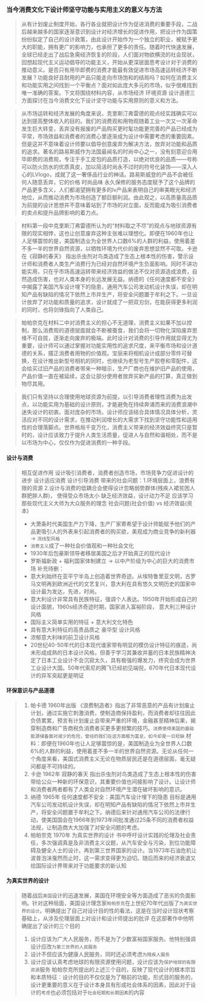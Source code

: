 ### 当今消费文化下设计师坚守功能与实用主义的意义与方法

> 从有计划废止制度开始，各行各业就把设计作为促进消费的重要手段，二战后越来越多的国家逐渐意识到设计对经济增长的促进作用，把设计作为国策纷纷拟定了自己的设计政策，由此设计开始作为一个独立的职业，被赋予更大的职能，拥有更广的影响力，也承担了更多的责任。随着时代快速发展，全球已经走出了战后急需经济恢复的阶段，人们面对物欲横流的社会现状，回想起现代主义运动倡导的功能主义，开始从更深层面思考设计对于消费的推动意义。是否只有用毕即费的消费才能最有效促进市场高速运转经济不断发展？功能良好且耐用的产品只能走向市场饱和的结局吗？如何在消费主义和功能实用之间找到一个平衡点？面对如此庞大多元的市场，似乎很难找到唯一准确的答案。下文将围绕材料内容，从市场经济 环境资源 设计道德三方面探讨在当今消费文化下设计坚守功能与实用原则的意义和方法。  

> 从市场运转和经济发展的角度来说，克里斯汀弗雷德的观点经实践确实可以达到提高整体收入的目的。我们的消费观和用物观随着工业一次又一次革命发生巨大转变，丢弃没有报废的产品购买更时髦功能更完善的产品已经成为平常，市场效益和消费者的消费心里逐渐成为设计中需要考虑的重要因素。但是这并不意味着设计师要以倡导创意废弃为解决方法，放弃对功能和品质的追求。著名的路易斯威作为法国最闻名的时尚中心之一，没有刻意迎合用毕即费的消费观，专注于手工皮包的品质打造，以绝对优良的品质——号称可以防火防水的优质真皮，加以简洁时尚永不过时的符号化装饰——深入人心的LVlogo，成就了这一奢侈品行业的神话。路易斯威登的产品不会被任何人随意丢弃，它的价格 时尚品味 永久保修的服务态度赋予了这个品牌的产品更多含义，人们都渴望拥有更多的lv产品来表明自己的审美眼光和经济地位，从而推动消费为市场创造了额巨额利润。由此观之，以高质量高品质为前提的设计思想并不意味着站到了市场的对立面，反而能成为吸引消费者的卖点和提升品牌影响的着力点。  

> 材料第一段中克里斯汀弗雷德所认为的“材料取之不尽”的观点与地球资源有限的现实相悖，这也让创意废弃这种主张难以理想化。即便在1960年也让人足够震惊的是，美国制造业为全世界人口数6%的人群的利益，使用着差不多一半的世界自然资源，以牺牲环境为代价的废弃思想显然不可取。卡逊在《寂静的春天》 指出杀虫剂对鸟类造成了生态上根本性的伤害，警示设计师和消费者人类生产消费行为已经对自然环境产生负面影响。同时不讲功能实用，只在乎市场高速运转带来经济效益的做法不仅对资源造成浪费，自然造成伤害，也对人类本身的长远发展无益。纳德的《任何速度都不安全》中揭露了美国汽车设计埋下的隐患，通用汽车公司发动机设计失误，却在明知产品有缺陷的情况下依然上市并生产，将安全问题置于牟利之下。一旦设计放弃了对功能和质量的追求，设计就成了一把双刃剑，在能获得更多利润的同时，也将剑锋指向了人类自己。  

> 帕帕奈克在材料二中对消费主义的担心不无道理，消费主义如果不加以控制，那么消费观的道德层面就会不断被蚕食，我们会将一切物化深陷废弃思维不可自拔，逐渐走向废弃的极端。此时设计对消费的引导作用就显得尤为重要，设计师可以通过掌握对功能实用性的追求尺度，来平衡市场和设计道德的关系，摆正消费者用物的价值观。宝丽来将相机设计成部分零件可替换，在设计推出新型号相机的同时，也继续为老型号生产胶卷和零配件，这会给买过旧产品的消费者带来一种暗示，生产厂商也在维护旧产品的使用，产品价值一直在被延续，这会让部分使用者放弃买新产品的打算，真正做到物尽其用。  

> 我们只有坚持以合理使用地球资源为前提，以引导消费者理性消费为出发点，以功能实用为基础的设计原则，才能避免在持续奔涌而来的消费浪潮中迷失设计的初衷。面对庞杂的市场，设计师应该结合具体情况具体分析，灵活应对不同的设计需求，在推动利润增长的大需求下找到坚守功能性和适用性的合理落脚点。世界格局千变万化，消费主义带来的经济效益终究只是暂时的，设计应该致力于提升人类生活质量，促进人与自然和谐相处，而不是以市场为中心，仅仅作为促进消费的一种手段。




#### 设计与消费
> 相互促进作用 设计吸引消费者，消费者创造市场，市场竞争力促进设计的进步
> 设计适应消费 设计引导消费
> 带来的社会问题：1.环境层面上，浪费有限的资源 2.设计与消费的低耦合会使得设计忽略弱势群体(残疾人裙贫困人群肥胖人群)，
> 使得受众市场太小 缺乏经济效益，设计动力不足 应该学习那些现代主义大师为大众服务的理念
> 社会问题(社会价值) vs 经济效益(资本)
> - 大萧条时代美国生产力下降，生产厂家寄希望于设计师能赋予他们的产品更吸引人的外表来引起消费者的购买欲，美观成为商业竞争的新利器 -> `流线型风格`
> - `消费主义`成了一种社会价值观和一种社会文化
> - 1930年后包豪斯领导者移居美国之后才开始真正的现代设计
> - 罗斯福新政 + 福利国家体制建立 -> 以中产阶级为中心的巨大的消费市场
> 补充待删：
> - 意大利始终在亚平宁半岛上创造着世界奇迹。从埃特鲁里亚文明，古罗马文明再到欧洲近代的文艺复兴，意大利在具有悠久文明历史的国家中设计最为发达，先进，时尚。
> - 意大利设计非常具有民族特征，强调个人表达。1950年开始形成自己的设计面貌，1960s经济奇迹时期，国家进入富裕阶段，
> 意大利三种设计风格
> - 国际主义简单实用的特征 + 意大利文化特色
> - 具有意大利特征的高贵品质之 豪华型 设计风格
> - 浓郁意大利味的前卫设计风格
> - 20世纪40-50年代的日本现代谁家带有明显的模仿设计特征的痕迹，尚未形成成熟的日本设计风格，但善于学习其兼收并蓄的日本民族精神决定了日本工业设计不会沉寂太久，具有极强的爆发力，终究会成为世界工业设计大国。50年代索尼的腾飞已经初见端倪，670年代日本现代设计的异军突起更是明证


#### 环保意识与产品道德
> 1. 帕卡德 1960年出版 《浪费制造者》指出了非常恶意的产品有计划废止计划，通过实施它刺激消费，使制造商保持盈利，而消费者却往往因此负债累累，预言有计划废止会带来严重的环境，金融甚至精神后果，揭穿制造商和广告商税负消费者买更多更频繁的技巧。`消费使得美国的基础能源储备面对减少的危险，曾经的我们在这方面极为富足，如今却是一日短缺`
> 材料：即便在1960年也让人足够震惊的是，美国制造业为全世界人口数6%的人群的利益，使用着差不多一半的世界自然资源。无论从任何一个角度来看，美国式消费主义无论在物质层民还是在道德层面，毫无疑问都是不可持续的。
> 2. 卡逊 1962年 寂静的春天 指出杀虫剂对鸟类造成了生态上根本性的伤害 带给公众一种新的环保意识，其重要价值也间接影响了设计。让设计师和消费者两者都有了人类会对自然环境产生潜在破坏影响的意识。
> 3. 纳德 1965年 任何速度都不安全：美国汽车设计埋下的隐患 目标是通用汽车公司发动机设计失误，却在明知产品有缺陷的情况下依然上市并生产，将安全问题置于牟利之下。纳德后来针对通用汽车公司的法律行动，使美国国会在1966年到1973年间批准通过25条不同的消费者权益法规，让制造商大大加强了对安全问题的考虑。
> 4. 帕帕奈克 1970年 为真实世界的设计 书中呼吁设计实践的伦理及社会责任，多次强调真是及非消费主义议题，从汽车安全与污染，到位功能障碍及健全人士的设计。再到第三世界国家的设计。当1973年石油危机让波普泡沫戛然而止时，这一需求变得更为迫切。随后而来的经济衰退又给国际设计界带来对于功能要求的新认知


#### 为真实世界的设计
> 随着战后`美国`设计的迅速发展，美国在环境安全等方面造成了恶劣的负面影响。针对这种局面，美国设计理念家`帕帕奈克`在上世纪70年代出版了`为真实世界的设计`。明确提出了自己对设计目的性的看法，这是在当时设计现状考察基础上，从涉及伦理层面上对设计和设计师提出的批评
> 在这部著作中他明确提出了设计的三个目的
> 1. 设计应该为广大人民服务，而不是为了少数富裕国家服务。他特别强调设计应改`为第三世界的人民服务`
> 2. 设计不但应该为健康人民服务，同时还必须考虑`为残疾人服务`
> 3. 设计应该认真考虑地球的有限资源使用问题，设计应该为`保护地球的有限资源`服务
> 帕帕奈克所提出的上述三个目的，反映了现代设计的根本宗旨和本质特征：设计的目的不仅仅是为了眼前的功能，形式目的服务的，设计更重要的意义在于设计本身具有形成社会体系的因素，因此对于设计的`考虑`也必须包括对于`社会短期和长期因素`的内容

